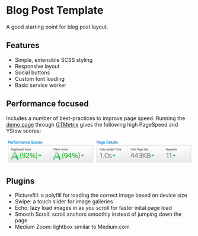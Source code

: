 # Blog Post Template

A good starting point for blog post layout.


## Features

- Simple, extensible SCSS styling
- Responsive layout
- Social buttons
- Custom font loading
- Basic service worker

## Performance focused

Includes a number of best-practices to improve page speed. Running the [demo page](https://so-blogpost-template.surge.sh) through [GTMetrix](https://gtmetrix.com) gives the following high PageSpeed and YSlow scores:

![Page performance](https://raw.githubusercontent.com/seanockert/blogpost-template/master/performance.png)

## Plugins

- Picturefill: a polyfill for loading the correct image based on device size
- Swipe: a touch slider for image galleries
- Echo: lazy load images in as you scroll for faster inital page load
- Smooth Scroll: scroll anchors smoothly instead of jumping down the page
- Medium Zoom: lightbox similar to Medium.com